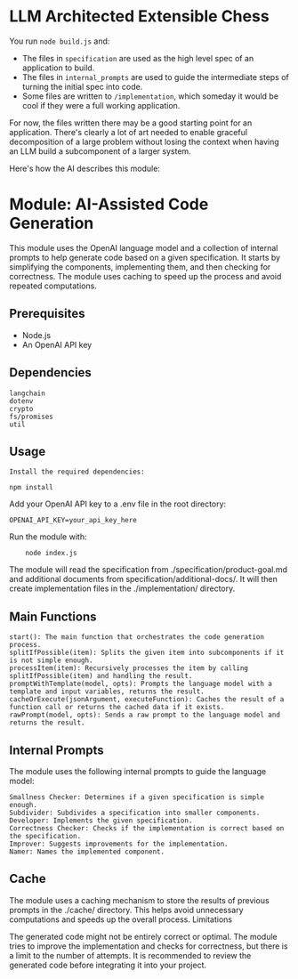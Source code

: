 # LLM Architected Extensible Chess

You run `node build.js` and:
- The files in `specification` are used as the high level spec of an application to build.
- The files in `internal_prompts` are used to guide the intermediate steps of turning the initial spec into code.
- Some files are written to `/implementation`, which someday it would be cool if they were a full working application.

For now, the files written there may be a good starting point for an application. There's clearly a lot of art needed to enable graceful decomposition of a large problem without losing the context when having an LLM build a subcomponent of a larger system.

Here's how the AI describes this module:

# Module: AI-Assisted Code Generation

This module uses the OpenAI language model and a collection of internal prompts to help generate code based on a given specification. It starts by simplifying the components, implementing them, and then checking for correctness. The module uses caching to speed up the process and avoid repeated computations.

## Prerequisites

- Node.js
- An OpenAI API key

## Dependencies

    langchain
    dotenv
    crypto
    fs/promises
    util

## Usage

    Install the required dependencies:

```
npm install
```

Add your OpenAI API key to a .env file in the root directory:

```
OPENAI_API_KEY=your_api_key_here
```

Run the module with:

```
    node index.js
```

The module will read the specification from ./specification/product-goal.md and additional documents from specification/additional-docs/. It will then create implementation files in the ./implementation/ directory.

## Main Functions

    start(): The main function that orchestrates the code generation process.
    splitIfPossible(item): Splits the given item into subcomponents if it is not simple enough.
    processItem(item): Recursively processes the item by calling splitIfPossible(item) and handling the result.
    promptWithTemplate(model, opts): Prompts the language model with a template and input variables, returns the result.
    cacheOrExecute(jsonArgument, executeFunction): Caches the result of a function call or returns the cached data if it exists.
    rawPrompt(model, opts): Sends a raw prompt to the language model and returns the result.

## Internal Prompts

The module uses the following internal prompts to guide the language model:

    Smallness Checker: Determines if a given specification is simple enough.
    Subdivider: Subdivides a specification into smaller components.
    Developer: Implements the given specification.
    Correctness Checker: Checks if the implementation is correct based on the specification.
    Improver: Suggests improvements for the implementation.
    Namer: Names the implemented component.

## Cache

The module uses a caching mechanism to store the results of previous prompts in the ./cache/ directory. This helps avoid unnecessary computations and speeds up the overall process.
Limitations

The generated code might not be entirely correct or optimal. The module tries to improve the implementation and checks for correctness, but there is a limit to the number of attempts. It is recommended to review the generated code before integrating it into your project.